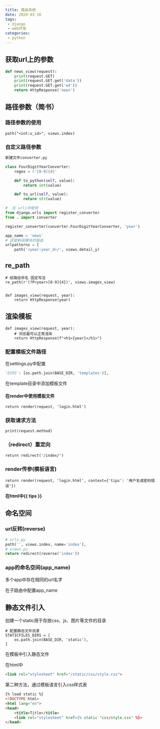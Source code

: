 ```yaml
---
title: 路由系统
date: 2020-03-16
tags:
 - django
 - web开发 
categories:
 - python
---
```


## 获取url上的参数

``` python
def news_view(request):
    print(request.GET)
    print(request.GET.get('data'))
    print(request.GET.get('wd'))
    return HttpResponse('news')
```

## 路径参数（简书）

### 路径参数的使用

```
path("<int:u_id>", views.index)
```

### 自定义路径参数

```python
新建文件converter.py

class FourDigitYearConverter:
    regex = r'[0-9]{4}'

    def to_python(self, value):
        return int(value)

    def to_url(self, value):
        return str(value)

#  在 urls中使用
from django.urls import register_converter
from . import converter

register_converter(converter.FourDigitYearConverter, 'year')

app_name = 'news'
# 这是新闻模块的路由
urlpatterns = [
    path('<year:year_d>/', views.detail_y)
```



## re_path

```
# 给路径命名 固定写法
re_path(r'(?P<year>[0-9]{4})', views.images_view)


def images_view(request, year):
	return HttpResponse(year)
```

## 渲染模板

```
def images_view(request, year):
	# 浏览器可以正常渲染
    return HttpResponse(f"<h1>{year}</h1>")
```

### 配置模板文件路径

在settings.py中配置

```python
'DIRS': [os.path.join(BASE_DIR, 'templates')],
```

在template目录中添加模板文件

#### 在render中使用模板文件

```
return render(request, 'login.html')
```

### 获取请求方法

```
print(request.method)
```

### （redirect）重定向

```
return redirect('/index/')
```

### render传参(模板语言)

```
return render(request, 'login.html', context={'tips': '用户名或密码错误'})
```

**在html中{{ tips }}**

## 命名空间

### url反转(reverse)

```python
# urls.py
path('', views.index, name='index'),
# views.pu
return redirect(reverse('index'))
```

### app的命名空间(app_name)

多个app中存在相同的url名字

在子路由中配置app_name

## 静态文件引入

创建一个static用于存放css、js、图片等文件的目录

```
# 配置静态文件目录
STATICFILES_DIRS = [
    os.path.join(BASE_DIR, 'static'),
]
```

在模板中引入静态文件

在html中

```html
<link rel="stylesheet" href="/static/css/style.css">
```

第二种方法，通过模板语言引入css样式表

```html
{% load static %}
<!DOCTYPE html>
<html lang="en">
<head>
    <title>Title</title>
    <link rel="stylesheet" href={% static 'css/style.css' %}>
</head>
```

